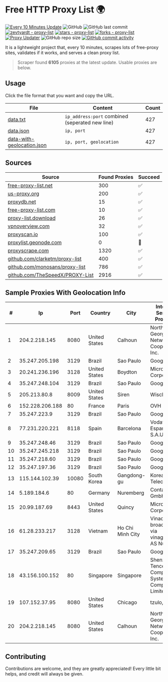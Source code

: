 
# Free HTTP Proxy List 🌍

[![Every 10 Minutes Update](https://github.com/mertguvencli/http-proxy-list/actions/workflows/main.yml/badge.svg?branch=main)](https://github.com/mertguvencli/http-proxy-list/actions/workflows/main.yml)
![GitHub](https://img.shields.io/github/license/mertguvencli/http-proxy-list)
![GitHub last commit](https://img.shields.io/github/last-commit/mertguvencli/http-proxy-list)
[![zevtyardt - proxy-list](https://img.shields.io/static/v1?label=zevtyardt&message=proxy-list&color=blue&logo=github)](https://github.com/zevtyardt/proxy-list "Go to GitHub repo")
[![stars - proxy-list](https://img.shields.io/github/stars/zevtyardt/proxy-list?style=social)](https://github.com/zevtyardt/proxy-list)
[![forks - proxy-list](https://img.shields.io/github/forks/zevtyardt/proxy-list?style=social)](https://github.com/zevtyardt/proxy-list)
[![Proxy Updater](https://github.com/zevtyardt/proxy-list/workflows/Proxy%20Updater/badge.svg)](https://github.com/zevtyardt/proxy-list/actions?query=workflow:"Proxy+Updater")
![GitHub repo size](https://img.shields.io/github/repo-size/zevtyardt/proxy-list)
[![GitHub commit activity](https://img.shields.io/github/commit-activity/m/zevtyardt/proxy-list?logo=commits)](https://github.com/zevtyardt/proxy-list/commits/main)

It is a lightweight project that, every 10 minutes, scrapes lots of free-proxy sites, validates if it works, and serves a clean proxy list.

> Scraper found **6105** proxies at the latest update. Usable proxies are below.

## Usage

Click the file format that you want and copy the URL.

|File|Content|Count|
|----|-------|-----|
|[data.txt](https://raw.githubusercontent.com/mertguvencli/http-proxy-list/main/proxy-list/data.txt)|`ip_address:port` combined (seperated new line)|427|
|[data.json](https://raw.githubusercontent.com/mertguvencli/http-proxy-list/main/proxy-list/data.json)|`ip, port`|427|
|[data-with-geolocation.json](https://raw.githubusercontent.com/mertguvencli/http-proxy-list/main/proxy-list/data-with-geolocation.json)|`ip, port, geolocation`|427|

## Sources

|Source|Found Proxies|Succeed|
|------|-------------|-------|
|[free-proxy-list.net](https://free-proxy-list.net)|300|✅|
|[us-proxy.org](https://www.us-proxy.org)|200|✅|
|[proxydb.net](http://proxydb.net)|15|✅|
|[free-proxy-list.com](https://free-proxy-list.com/?page=&port=&type%5B%5D=http&type%5B%5D=https&up_time=0&search=Search)|10|✅|
|[proxy-list.download](https://www.proxy-list.download/HTTP)|26|✅|
|[vpnoverview.com](https://vpnoverview.com/privacy/anonymous-browsing/free-proxy-servers)|32|✅|
|[proxyscan.io](https://www.proxyscan.io)|100|✅|
|[proxylist.geonode.com](https://proxylist.geonode.com/api/proxy-list?limit=300&page=1&sort_by=lastChecked&sort_type=desc&protocols=http,https)|0|🚫|
|[proxyscrape.com](https://api.proxyscrape.com/v2/?request=displayproxies&protocol=http&timeout=10000&country=all&ssl=all&anonymity=all)|1320|✅|
|[github.com/clarketm/proxy-list](https://raw.githubusercontent.com/clarketm/proxy-list/master/proxy-list-raw.txt)|400|✅|
|[github.com/monosans/proxy-list](https://raw.githubusercontent.com/monosans/proxy-list/main/proxies/http.txt)|786|✅|
|[github.com/TheSpeedX/PROXY-List](https://raw.githubusercontent.com/TheSpeedX/PROXY-List/master/http.txt)|2916|✅|


## Sample Proxies With Geolocation Info

|#|Ip|Port|Country|City|Internet Service Provider|
|-|--|----|-------|----|-------------------------|
|1|204.2.218.145|8080|United States|Calhoun|North Georgia Network Cooperative, Inc.|
|2|35.247.205.198|3129|Brazil|Sao Paulo|Google LLC|
|3|20.241.236.196|3128|United States|Boydton|Microsoft Corporation|
|4|35.247.248.104|3129|Brazil|Sao Paulo|Google LLC|
|5|205.213.80.8|8009|United States|Siren|WiscNet|
|6|152.228.206.188|80|France|Paris|OVH SAS|
|7|35.247.223.9|3129|Brazil|Sao Paulo|Google LLC|
|8|77.231.220.221|8118|Spain|Barcelona|Vodafone Espana, S.A.U.|
|9|35.247.248.46|3129|Brazil|Sao Paulo|Google LLC|
|10|35.247.245.218|3129|Brazil|Sao Paulo|Google LLC|
|11|35.247.218.60|3129|Brazil|Sao Paulo|Google LLC|
|12|35.247.197.36|3129|Brazil|Sao Paulo|Google LLC|
|13|115.144.102.39|10080|South Korea|Gangdong-gu|Korea Telecom|
|14|5.189.184.6|80|Germany|Nuremberg|Contabo GmbH|
|15|20.99.187.69|8443|United States|Quincy|Microsoft Corporation|
|16|61.28.233.217|3128|Vietnam|Ho Chi Minh City|Vinadata broadcast via vinagame AS Number|
|17|35.247.209.65|3129|Brazil|Sao Paulo|Google LLC|
|18|43.156.100.152|80|Singapore|Singapore|Shenzhen Tencent Computer Systems Company Limited|
|19|107.152.37.95|8080|United States|Chicago|tzulo, inc.|
|20|204.2.218.145|8080|United States|Calhoun|North Georgia Network Cooperative, Inc.|



## Contributing

Contributions are welcome, and they are greatly appreciated! Every
little bit helps, and credit will always be given.

